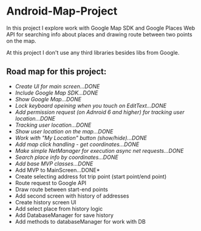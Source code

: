 # Android-Map-Project
In this project I explore work with Google Map SDK and Google Places Web API for searching info about places and drawing 
route between two points on the map.

At this project I don't use any third libraries besides libs from Google. 

## Road map for this project:
- *Create UI for main screen...DONE*
- *Include Google Map SDK...DONE*
- *Show Google Map...DONE*
- *Lock keyboard opeining when you touch on EditText...DONE*
- *Add permission request (on Adnroid 6 and higher) for tracking user location...DONE*
- *Tracking user location...DONE*
- *Show user location on the map...DONE*
- *Work with "My Location" button (show/hide)...DONE*
- *Add map click handling - get coordinates...DONE*
- *Make simple NetManager for execution async net requests...DONE*
- *Search place info by coordinates...DONE*
- *Add base MVP classes...DONE*
- Add MVP to MainScreen...DONE*
- Create selecting address fot trip point (start point/end point)
- Route request to Google API
- Draw route between start-end points
- Add second screen with history of addresses
- Create history screen UI
- Add select place from history logic
- Add DatabaseManager for save history 
- Add methods to databaseManager for work with DB
